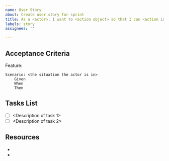```yaml
---
name: User Story
about: Create user story for sprint
title: As a <actor>, I want to <action object> so that I can <action intent>
labels: story
assignees: ''

---
```


## Acceptance Criteria

Feature: <name of the feature related to story>

    Scenario: <the situation the actor is in>
        Given
        When
        Then

## Tasks List

- [ ] <Description of task 1>
- [ ] <Description of task 2>

## Resources

- <Link to Figma designs>
- <Link to ER diagrams>
